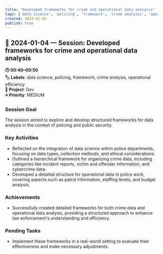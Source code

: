```yaml
---
title: "Developed frameworks for crime and operational data analysis"
tags: ['data science', 'policing', 'framework', 'crime analysis', 'operational efficiency']
created: 2024-01-04
publish: true
---
```


## 📅 2024-01-04 — Session: Developed frameworks for crime and operational data analysis

**🕒 00:40–00:50**  
**🏷️ Labels**: data science, policing, framework, crime analysis, operational efficiency  
**📂 Project**: Dev  
**⭐ Priority**: MEDIUM  


### Session Goal
The session aimed to explore and develop structured frameworks for data analysis in the context of policing and public security.

### Key Activities
- Reflected on the integration of data science within police departments, focusing on data types, collection methods, and ethical considerations.
- Outlined a hierarchical framework for organizing crime data, including categories like incident reports, victim and offender information, and cybercrime data.
- Developed a detailed structure for operational data in police work, covering aspects such as patrol information, staffing levels, and budget analysis.

### Achievements
- Successfully created detailed frameworks for both crime data and operational data analysis, providing a structured approach to enhance law enforcement's understanding and efficiency.

### Pending Tasks
- Implement these frameworks in a real-world setting to evaluate their effectiveness and make necessary adjustments.
